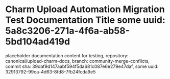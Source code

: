 # Charm Upload Automation Migration Test Documentation Title some uuid: 5a8c3206-271a-4f6a-ab58-5bd104ad419d
 placeholder documentation content for testing,  repository: canonical/upload-charm-docs,  branch: community-merge-conflicts,  commit sha: 39daf9d147aabf594f5da681c087e6e279e47daf,  some uuid: 32913792-99ca-4d63-8fd8-7fb24fcda9e5